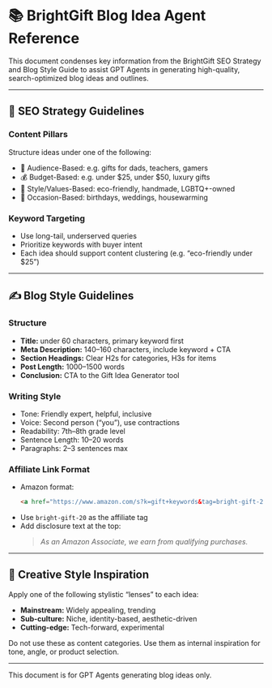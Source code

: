 
# 📚 BrightGift Blog Idea Agent Reference

This document condenses key information from the BrightGift SEO Strategy and Blog Style Guide to assist GPT Agents in generating high-quality, search-optimized blog ideas and outlines.

---

## 🎯 SEO Strategy Guidelines

### Content Pillars
Structure ideas under one of the following:
- 🎯 Audience-Based: e.g. gifts for dads, teachers, gamers
- 💰 Budget-Based: e.g. under $25, under $50, luxury gifts
- 🎁 Style/Values-Based: eco-friendly, handmade, LGBTQ+-owned
- 🎉 Occasion-Based: birthdays, weddings, housewarming

### Keyword Targeting
- Use long-tail, underserved queries
- Prioritize keywords with buyer intent
- Each idea should support content clustering (e.g. “eco-friendly under $25”)

---

## ✍️ Blog Style Guidelines

### Structure
- **Title:** under 60 characters, primary keyword first
- **Meta Description:** 140–160 characters, include keyword + CTA
- **Section Headings:** Clear H2s for categories, H3s for items
- **Post Length:** 1000–1500 words
- **Conclusion:** CTA to the Gift Idea Generator tool

### Writing Style
- Tone: Friendly expert, helpful, inclusive
- Voice: Second person (“you”), use contractions
- Readability: 7th–8th grade level
- Sentence Length: 10–20 words
- Paragraphs: 2–3 sentences max

### Affiliate Link Format
- Amazon format:
  ```html
  <a href="https://www.amazon.com/s?k=gift+keywords&tag=bright-gift-20" class="amazon-link" target="_blank" rel="noopener">View on Amazon</a>
  ```
- Use `bright-gift-20` as the affiliate tag
- Add disclosure text at the top:
  > *As an Amazon Associate, we earn from qualifying purchases.*

---

## 🧠 Creative Style Inspiration

Apply one of the following stylistic “lenses” to each idea:
- **Mainstream:** Widely appealing, trending
- **Sub-culture:** Niche, identity-based, aesthetic-driven
- **Cutting-edge:** Tech-forward, experimental

Do not use these as content categories. Use them as internal inspiration for tone, angle, or product selection.

---

This document is for GPT Agents generating blog ideas only.
